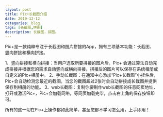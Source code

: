 ```yaml
---
layout: post
title: Pic+长截图介绍
date: 2019-12-12
categories: blog
tags: [长截图,拼图]
description: 长截图，拼图。
---
```


Pic+是一款纯粹专注于长截图和图片拼接的App，拥有三项基本功能：长截图、竖向拼接和横向拼接。

1、竖向拼接和横向拼接：当用户选取所要拼接的图片后，Pic+ 会通过算法自动完成拼接并根据您的需求自动竖向或横向拼接，拼接后的图片可以保存在系统相册或自定义的Pic+相册中。
2、手动长截图：在通知中心添加“Pic+长截图”小挂件后，Pic+会自动检测您最近的截图，当您的截图超过2张时会自动拼接成长截图并提供保存到相册的功能。
3、web长截图：复制你要制作web长截图的任意网页地址，打开或激活Pic+，Pic+会加载网络，等网页加载完毕，点击右上角的保存按钮即可。

所有的这一切在Pic+上操作都如此简单，甚至您都不学习怎么用，上手即用！












